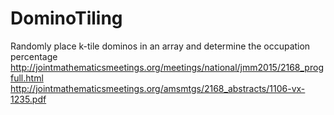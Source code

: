 DominoTiling
============

Randomly place k-tile dominos in an array and determine the occupation percentage
http://jointmathematicsmeetings.org/meetings/national/jmm2015/2168_progfull.html
http://jointmathematicsmeetings.org/amsmtgs/2168_abstracts/1106-vx-1235.pdf
